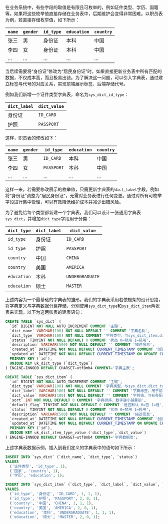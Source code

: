 在业务系统中，有些字段的取值是有限且可枚举的，例如证件类型、学历、国籍等。如果将这些枚举值直接存储在业务表中，后期维护会变得非常困难。以职员表为例，若直接存储枚举值，如下所示：

| `name` | `gender` | `id_type` | `education` | `country` |
| ------ | -------- | --------- | ----------- | --------- |
| 张三   | 男       | 身份证    | 本科        | 中国      |
| 李四   | 女       | 身份证    | 本科        | 中国      |
| …      | …        | …         | …           | …         |

当后续需要将“身份证”修改为“居民身份证”时，如果直接更新业务表中所有匹配的数据，不仅成本高，而且极易出错。为了解决这一问题，可以引入字典表，通过建立标签与代号的对应关系，实现前端展示标签、后端存储代号。

例如我们新增一个证件类型字典表，命名为`sys_dict_id_type`：

| `dict_label` | `dict_value` |
| ----- | ---------- |
| 身份证 | `ID_CARD` |
| 护照 | `PASSPORT` |

这样，职员表的修改如下：

| `name` | `gender` | `id_type` | `education` | `country` |
| ---- | ---- | -------- | ---- | ---- |
| 张三 | 男   | `ID_CARD` | 本科 | 中国 |
| 李四 | 女   | `PASSPORT` | 本科 | 中国 |
| …    | …    | …        | …    | …    |

这样一来，若需要修改展示的枚举值，只需更新字典表的`dict_label`字段，例如将“身份证”调整为“居民身份证”，无需对业务表进行任何变更。通过对所有可枚举字段进行集中管理，可以有效降低维护成本并减少出错风险。

为了避免给每个类型都新建一个字典表，我们可以设计一张通用字典表`sys_dict`，并增加`dict_type`字段用于分类：


| `dict_type` | `dict_label` | `dict_value`    |
| ----------- | ------------ | --------------- |
| `id_type`   | 身份证          | `ID_CARD`       |
| `id_type`   | 护照           | `PASSPORT`      |
| `country`   | 中国           | `CHINA`         |
| `country`   | 美国           | `AMERICA`       |
| `education` | 本科           | `UNDERGRADUATE` |
| `education` | 硕士           | `MASTER`        |


上述内容为一个最基础的字典表的雏形。我们的字典表采用若依框架的设计思路，将字典定义与字典数据分离存储，分别使用`sys_dict_type`和`sys_dict_item`两张表来实现。以下为这两张表的建表语句：

```sql
CREATE TABLE `sys_dict` (
  `id` BIGINT NOT NULL AUTO_INCREMENT COMMENT '主键',
  `dict_name` VARCHAR(100) NOT NULL DEFAULT '' COMMENT '字典名称',
  `dict_type` VARCHAR(100) NOT NULL COMMENT '字典类型，与sys_dict_item.dict_type关联',
  `status` TINYINT NOT NULL DEFAULT 0 COMMENT '状态 0=禁用 1=启用',
  `description` VARCHAR(500) NOT NULL DEFAULT '' COMMENT '描述信息',
  `created_at` DATETIME NOT NULL DEFAULT CURRENT_TIMESTAMP COMMENT '创建时间',
  `updated_at` DATETIME NOT NULL DEFAULT CURRENT_TIMESTAMP ON UPDATE CURRENT_TIMESTAMP COMMENT '修改时间',
  PRIMARY KEY (`id`),
  UNIQUE KEY uk_dict_type (`dict_type`)
) ENGINE=INNODB DEFAULT CHARSET=utf8mb4 COMMENT='字典主表';

CREATE TABLE `sys_dict_item` (
  `id` BIGINT NOT NULL AUTO_INCREMENT COMMENT '主键',
  `dict_type` VARCHAR(100) NOT NULL COMMENT '字典类型，与sys_dict.dict_type关联',
  `dict_label` VARCHAR(100) NOT NULL DEFAULT '' COMMENT '字典标签，用于前端展示',
  `dict_value` VARCHAR(100) NOT NULL DEFAULT '' COMMENT '字典值，与标签配对，用于后端存储',
  `sort` INT NOT NULL DEFAULT 0 COMMENT '字典排序，数字越小越靠前',
  `default_flag` TINYINT NOT NULL DEFAULT 0 COMMENT '是否默认 0=否 1=是',
  `status` TINYINT NOT NULL DEFAULT 0 COMMENT '状态 0=禁用 1=启用',
  `description` VARCHAR(500) NOT NULL DEFAULT '' COMMENT '描述信息',
  `created_at` DATETIME NOT NULL DEFAULT CURRENT_TIMESTAMP COMMENT '创建时间',
  `updated_at` DATETIME NOT NULL DEFAULT CURRENT_TIMESTAMP ON UPDATE CURRENT_TIMESTAMP COMMENT '修改时间',
  PRIMARY KEY (`id`),
  UNIQUE KEY uk_dict_item_type_value (`dict_type`,`dict_value`)
) ENGINE=INNODB DEFAULT CHARSET=utf8mb4 COMMENT='字典数据表';
```

上述字典表数据示例，插入到我们定义的字典表中的语句如下所示：

```sql
INSERT INTO `sys_dict` (`dict_name`, `dict_type`, `status`)
VALUES
  ('证件类型', 'id_type', 1),
  ('国家', 'country', 1),
  ('学历', 'education', 1);

INSERT INTO `sys_dict_item` (`dict_type`, `dict_label`, `dict_value`, `sort`, `default_flag`, `status`)
VALUES
  ('id_type', '身份证', 'ID_CARD', 1, 1, 1),
  ('id_type', '护照', 'PASSPORT', 2, 0, 1),
  ('country', '中国', 'CHINA', 1, 1, 1),
  ('country', '美国', 'AMERICA', 2, 0, 1),
  ('education', '本科', 'UNDERGRADUATE', 1, 1, 1),
  ('education', '硕士', 'MASTER', 2, 0, 1);
```

